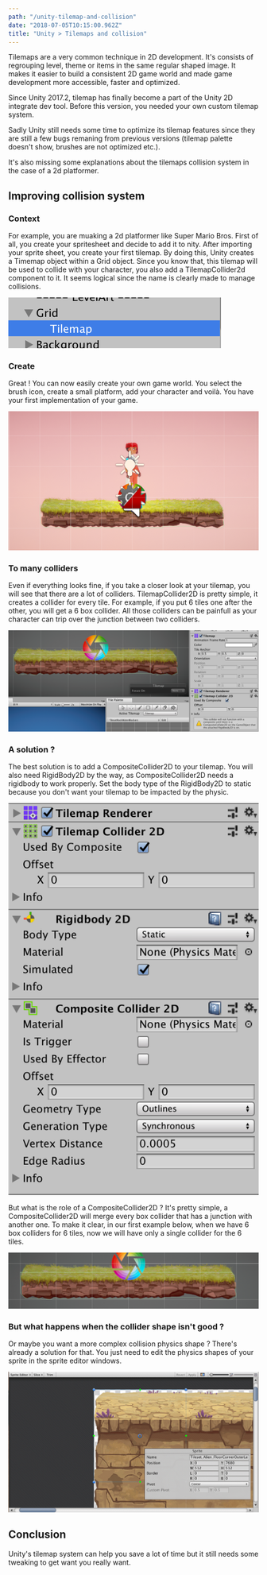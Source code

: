 ```yaml
---
path: "/unity-tilemap-and-collision"
date: "2018-07-05T10:15:00.962Z"
title: "Unity > Tilemaps and collision"
---
```


Tilemaps are a very common technique in 2D development. It's consists of regrouping level, theme or items in the same regular shaped image. It makes it easier to build a consistent 2D game world and made game development more accessible, faster and optimized.

Since Unity 2017.2, tilemap has finally become a part of the Unity 2D integrate dev tool. Before this version, you needed your own custom tilemap system. 

Sadly Unity still needs some time to optimize its tilemap features since they are still a few bugs remaning from previous versions (tilemap palette doesn't show, brushes are not optimized etc.). 

It's also missing some explanations about the tilemaps collision system in the case of a 2d platformer.

## Improving collision system 

### Context

For example, you are muaking a 2d platformer like Super Mario Bros. First of all, you create your spritesheet and decide to add it to nity. After importing your sprite sheet, you create your first tilemap. By doing this, Unity creates a Timemap object within a Grid object. Since you know that, this tilemap will be used to collide with your character, you also add a TilemapCollider2d component to it. It seems logical since the name is clearly made to manage collisions.



![image-20180705094050689](./grid-tilemap.png)



### Create

Great ! You can now easily create your own game world. You select the brush icon, create a small platform, add your character and voilà. You have your first implementation of your game.

![image-20180705094308623](./game-world.png)



### To many colliders

Even if everything looks fine, if you take a closer look at your tilemap, you will see that there are a lot of colliders. TilemapCollider2D is pretty simple, it creates a collider for every tile. For example, if you put 6 tiles one after the other, you will get a 6 box collider. All those colliders can be painfull as your character can trip over the junction between two colliders.

![image-20180705094544485](./collider-2d.png)



### A solution ?

The best solution is to add a CompositeCollider2D to your tilemap. You will also need RigidBody2D by the way, as CompositeCollider2D needs a rigidbody to work properly. Set the body type of the RigidBody2D to static because you don't want your tilemap to be impacted by the physic.

![image-20180705095233105](./composite.png)

But what is the role of a CompositeCollider2D ? It's pretty simple, a CompositeCollider2D will merge every box collider that has a junction with another one. To make it clear, in our first example below, when we have 6 box colliders for 6 tiles, now we will have only a single collider for the 6 tiles.

![image-20180705095410544](./tilemap-merge.png)



### But what happens when the collider shape isn't good ? 

Or maybe you want a more complex collision physics shape ? There's already a solution for that. You just need to edit the physics shapes of your sprite in the sprite editor windows.

![physics.gif](./physics.gif)



## Conclusion

Unity's tilemap system can help you save a lot of time but it still needs some tweaking to get want you really want.
